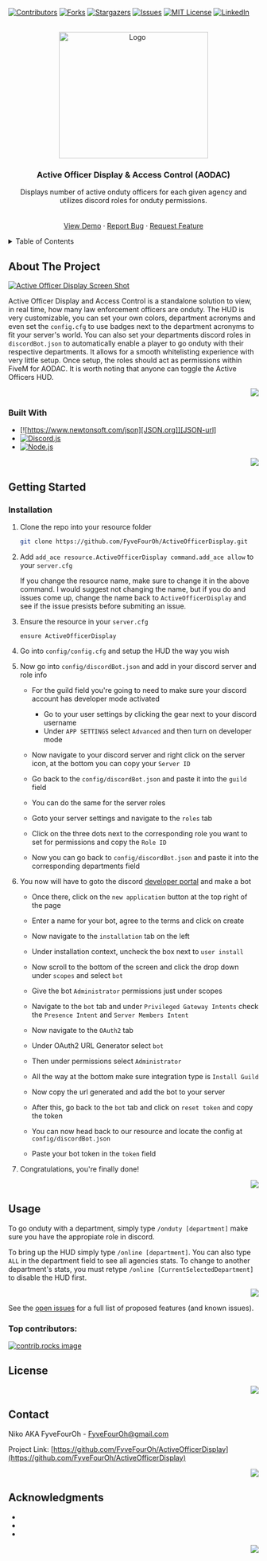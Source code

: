 <!-- Improved compatibility of back to top link: See: https://github.com/othneildrew/Best-README-Template/pull/73 -->
<a id="readme-top"></a>
<!--
*** Thanks for checking out the Best-README-Template. If you have a suggestion
*** that would make this better, please fork the repo and create a pull request
*** or simply open an issue with the tag "enhancement".
*** Don't forget to give the project a star!
*** Thanks again! Now go create something AMAZING! :D
-->



<!-- PROJECT SHIELDS -->
<!--
*** I'm using markdown "reference style" links for readability.
*** Reference links are enclosed in brackets [ ] instead of parentheses ( ).
*** See the bottom of this document for the declaration of the reference variables
*** for contributors-url, forks-url, etc. This is an optional, concise syntax you may use.
*** https://www.markdownguide.org/basic-syntax/#reference-style-links
-->
[![Contributors][contributors-shield]][contributors-url]
[![Forks][forks-shield]][forks-url]
[![Stargazers][stars-shield]][stars-url]
[![Issues][issues-shield]][issues-url]
[![MIT License][license-shield]][license-url]
[![LinkedIn][linkedin-shield]][linkedin-url]



<!-- PROJECT LOGO -->
<br />
<div align="center">
  <a href="https://github.com/FyveFourOh/ActiveOfficerDisplay">
    <img src="https://i.imgur.com/BIWIpU5.png" alt="Logo" width="300" height="254">
  </a>

<h3 align="center">Active Officer Display & Access Control (AODAC)</h3>

  <p align="center">
    Displays number of active onduty officers for each given agency and utilizes discord roles for onduty permissions.
    <br />
    <br />
    <br />
    <a href="https://github.com/FyveFourOh/ActiveOfficerDisplay">View Demo</a>
    ·
    <a href="https://github.com/FyveFourOh/ActiveOfficerDisplay/issues/new?assignees=FyveFourOh&labels=bug&projects=&template=bug_report.md&title=%5BBUG%5D">Report Bug</a>
    ·
    <a href="https://github.com/FyveFourOh/ActiveOfficerDisplay/issues/new?assignees=FyveFourOh&labels=enhancement&projects=&template=feature_request.md&title=%5BSUGGESTION%5D">Request Feature</a>
  </p>
</div>



<!-- TABLE OF CONTENTS -->
<details>
  <summary>Table of Contents</summary>
  <ol>
    <li>
      <a href="#about-the-project">About The Project</a>
      <ul>
        <li><a href="#built-with">Built With</a></li>
      </ul>
    </li>
    <li>
      <a href="#getting-started">Getting Started</a>
      <ul>
        <li><a href="#installation">Installation</a></li>
      </ul>
    </li>
    <li><a href="#usage">Usage</a></li>
    <li><a href="#license">License</a></li>
    <li><a href="#contact">Contact</a></li>
    <!--<li><a href="#acknowledgments">Acknowledgments</a></li>-->
  </ol>
</details>



<!-- ABOUT THE PROJECT -->
## About The Project

[![Active Officer Display Screen Shot][product-screenshot]](https://example.com)

 Active Officer Display and Access Control is a standalone solution to view, in real time, how many law enforcement officers are onduty. The HUD is very customizable, you can set your own colors, department acronyms and even set the `config.cfg` to use badges next to the department acronyms to fit your server's world. You can also set your departments discord roles in `discordBot.json` to automatically enable a player to go onduty with their respective departments. It allows for a smooth whitelisting experience with very little setup. Once setup, the roles should act as permissions within FiveM for AODAC. It is worth noting that anyone can toggle the Active Officers HUD.

<p align="right">
  <a href="#readme-top">
    <img src="https://img.shields.io/badge/BACK%20TO%20TOP--NavyBlue?style=for-the-badge&logoSize=auto&labelColor=rgb(0%2C%2017%2C%2048)&color=green&cacheSeconds=3600">
  </a>
</p>


### Built With
* [![https://www.newtonsoft.com/json][JSON.org]][JSON-url]
* [![Discord.js][Discord.js.org]][Discord.js-url]
* [![Node.js][Node.js.org]][Node.js-url]

<p align="right">
  <a href="#readme-top">
    <img src="https://img.shields.io/badge/BACK%20TO%20TOP--NavyBlue?style=for-the-badge&logoSize=auto&labelColor=rgb(0%2C%2017%2C%2048)&color=green&cacheSeconds=3600">
  </a>
</p>



<!-- GETTING STARTED -->
## Getting Started


### Installation

1. Clone the repo into your resource folder
   ```sh
   git clone https://github.com/FyveFourOh/ActiveOfficerDisplay.git
   ```
2. Add `add_ace resource.ActiveOfficerDisplay command.add_ace allow` to your `server.cfg`
   
    If you change the resource name, make sure to change it in the above command. I would
  suggest not changing the name, but if you do and issues come up, change the name back to
  `ActiveOfficerDisplay` and see if the issue presists before submiting an issue.
   
3. Ensure the resource in your `server.cfg`

   `ensure ActiveOfficerDisplay`
   
4. Go into `config/config.cfg` and setup the HUD the way you wish 
   

5. Now go into `config/discordBot.json` and add in your discord server and role info

     - For the guild field you're going to need to make sure your discord account has developer mode activated
       - Go to your user settings by clicking the gear next to your discord username
       - Under `APP SETTINGS` select `Advanced` and then turn on developer mode
     - Now navigate to your discord server and right click on the server icon, at the bottom you can copy your `Server ID`
     - Go back to the `config/discordBot.json` and paste it into the `guild` field

     - You can do the same for the server roles
     - Goto your server settings and navigate to the `roles` tab
     - Click on the three dots next to the corresponding role you want to set for permissions and copy the `Role ID`
     - Now you can go back to `config/discordBot.json` and paste it into the corresponding departments field

6. You now will have to goto the discord [developer portal](https://discord.com/developers/applications) and make a bot

     - Once there, click on the `new application` button at the top right of the page
     - Enter a name for your bot, agree to the terms and click on create
     
     - Now navigate to the `installation` tab on the left
     - Under installation context, uncheck the box next to `user install`
     - Now scroll to the bottom of the screen and click the drop down under `scopes` and select `bot`
     - Give the bot `Administrator` permissions just under scopes
     
     - Navigate to the `bot` tab and under `Privileged Gateway Intents` check the `Presence Intent` and `Server Members Intent`

     - Now navigate to the `OAuth2` tab
     - Under OAuth2 URL Generator select `bot`
     - Then under permissions select `Administrator`
     - All the way at the bottom make sure integration type is `Install Guild`
     - Now copy the url generated and add the bot to your server
  
     - After this, go back to the `bot` tab and click on `reset token` and copy the token
     - You can now head back to our resource and locate the config at `config/discordBot.json`
     - Paste your bot token in the `token` field
  
7. Congratulations, you're finally done!
  

<p align="right">
  <a href="#readme-top">
    <img src="https://img.shields.io/badge/BACK%20TO%20TOP--NavyBlue?style=for-the-badge&logoSize=auto&labelColor=rgb(0%2C%2017%2C%2048)&color=green&cacheSeconds=3600">
  </a>
</p>



<!-- USAGE EXAMPLES -->
## Usage

To go onduty with a department, simply type `/onduty [department]` make sure you have the appropiate role in discord.

To bring up the HUD simply type `/online [department]`. You can also type `ALL` in the department field to see 
all agencies stats. To change to another department's stats, you must retype `/online [CurrentSelectedDepartment]` to
disable the HUD first.

<!--Additional screenshots, code examples and demos work well in this space. You may also link to more resources.-->

<!--_For more examples, please refer to the [Documentation](https://example.com)_-->

<p align="right">
  <a href="#readme-top">
    <img src="https://img.shields.io/badge/BACK%20TO%20TOP--NavyBlue?style=for-the-badge&logoSize=auto&labelColor=rgb(0%2C%2017%2C%2048)&color=green&cacheSeconds=3600">
  </a>
</p>



See the [open issues](https://github.com/FyveFourOh/ActiveOfficerDisplay/issues) for a full list of proposed features (and known issues).

<!--<p align="right">(<a href="#readme-top">back to top</a>)</p>-->

<!--<p align="right">(<a href="#readme-top">back to top</a>)</p>-->

### Top contributors:

<a href="https://github.com/FyveFourOh/ActiveOfficerDisplay/graphs/contributors">
  <img src="https://contrib.rocks/image?repo=FyveFourOh/ActiveOfficerDisplay" alt="contrib.rocks image" />
</a>



<!-- LICENSE -->
## License

<!--Distributed under the MIT License. See `LICENSE.txt` for more information.-->

<p align="right">
  <a href="#readme-top">
    <img src="https://img.shields.io/badge/BACK%20TO%20TOP--NavyBlue?style=for-the-badge&logoSize=auto&labelColor=rgb(0%2C%2017%2C%2048)&color=green&cacheSeconds=3600">
  </a>
</p>



<!-- CONTACT -->
## Contact

Niko AKA FyveFourOh - FyveFourOh@gmail.com

Project Link: [https://github.com/FyveFourOh/ActiveOfficerDisplay](https://github.com/FyveFourOh/ActiveOfficerDisplay)

<p align="right">
  <a href="#readme-top">
    <img src="https://img.shields.io/badge/BACK%20TO%20TOP--NavyBlue?style=for-the-badge&logoSize=auto&labelColor=rgb(0%2C%2017%2C%2048)&color=green&cacheSeconds=3600">
  </a>
</p>



<!-- ACKNOWLEDGMENTS -->
## Acknowledgments

* []()
* []()
* []()

<p align="right">
  <a href="#readme-top">
    <img src="https://img.shields.io/badge/BACK%20TO%20TOP--NavyBlue?style=for-the-badge&logoSize=auto&labelColor=rgb(0%2C%2017%2C%2048)&color=green&cacheSeconds=3600">
  </a>
</p>



<!-- MARKDOWN LINKS & IMAGES -->
<!-- https://www.markdownguide.org/basic-syntax/#reference-style-links -->
[contributors-shield]: https://img.shields.io/github/contributors/FyveFourOh/ActiveOfficerDisplay.svg?style=for-the-badge
[contributors-url]: https://github.com/FyveFourOh/ActiveOfficerDisplay/graphs/contributors
[forks-shield]: https://img.shields.io/github/forks/FyveFourOh/ActiveOfficerDisplay.svg?style=for-the-badge
[forks-url]: https://github.com/FyveFourOh/ActiveOfficerDisplay/network/members
[stars-shield]: https://img.shields.io/github/stars/FyveFourOh/ActiveOfficerDisplay.svg?style=for-the-badge
[stars-url]: https://github.com/FyveFourOh/ActiveOfficerDisplay/stargazers
[issues-shield]: https://img.shields.io/github/issues/FyveFourOh/ActiveOfficerDisplay.svg?style=for-the-badge
[issues-url]: https://github.com/FyveFourOh/ActiveOfficerDisplay/issues
[license-shield]: https://img.shields.io/github/license/FyveFourOh/ActiveOfficerDisplay.svg?style=for-the-badge
[license-url]: https://github.com/FyveFourOh/ActiveOfficerDisplay/blob/master/LICENSE.txt
[linkedin-shield]: https://img.shields.io/badge/-LinkedIn-black.svg?style=for-the-badge&logo=linkedin&colorB=555
[linkedin-url]: https://linkedin.com/in/linkedin_username
[product-screenshot]: images/screenshot.png
[BackToTop]: https://img.shields.io/badge/BACK%20TO%20TOP--NavyBlue?style=for-the-badge&logoSize=auto&labelColor=rgb(0%2C%2017%2C%2048)&color=green&cacheSeconds=3600
[BackToTop-URL]: #readme-top
[JSON.org]: https://img.shields.io/badge/Json.NET-brightgreen?style=for-the-badge&logo=JSON&logoColor=white&logoSize=auto&labelColor=000000&color=000000&cacheSeconds=3600&link=https%3A%2F%2Fwww.newtonsoft.com%2Fjson
[JSON-url]: https://www.newtonsoft.com/json
[Node.js.org]: https://img.shields.io/badge/Node.js-brightgreen?style=for-the-badge&logo=nodedotjs&logoColor=white&logoSize=auto&labelColor=2f8024&color=2f8024&cacheSeconds=3600&link=https%3A%2F%2Fnodejs.org%2Fen
[Node.js-url]: https://nodejs.org/en
[Discord.js.org]: https://img.shields.io/badge/Discord.js-blue?style=for-the-badge&logo=javascript&logoColor=white&logoSize=auto&labelColor=4e61ff&color=4e61ff&cacheSeconds=3600&link=https%3A%2F%2Fdiscord.js.org%2F
[Discord.js-url]: https://discord.js.org/
